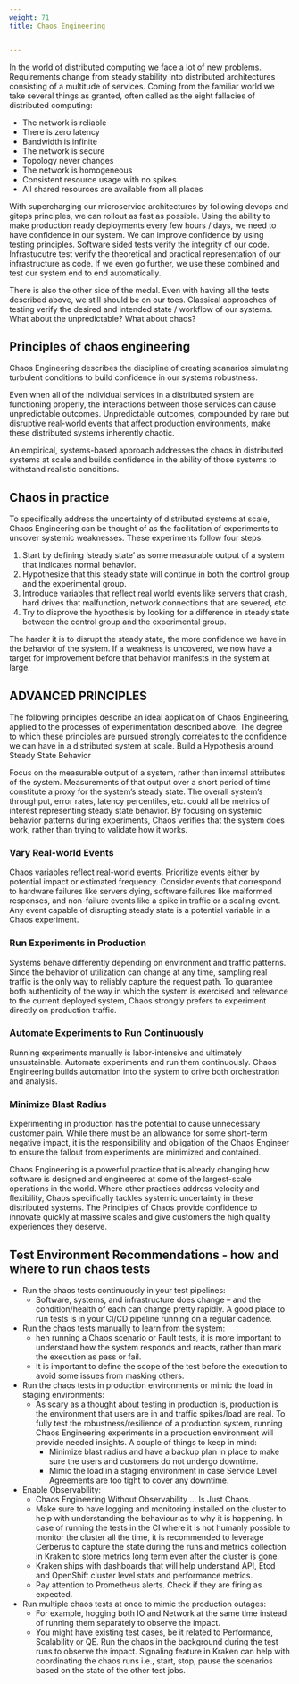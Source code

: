 ```yaml
---
weight: 71
title: Chaos Engineering


---
```


In the world of distributed computing we face a lot of new problems. Requirements change from steady stability into distributed architectures consisting of a multitude of services. Coming from the familiar world we take several things as granted, often called as the eight fallacies of distributed computing:

* The network is reliable
* There is zero latency
* Bandwidth is infinite
* The network is secure
* Topology never changes
* The network is homogeneous
* Consistent resource usage with no spikes
* All shared resources are available from all places

With supercharging our microservice architectures by following devops and gitops principles, we can rollout as fast as possible. Using the ability to make production ready deployments every few hours / days, we need to have confidence in our system. We can improve confidence by using testing principles. Software sided tests verify the integrity of our code. Infrastucutre test verify the theoretical and practical representation of our infrastructure as code. If we even go further, we use these combined and test our system end to end automatically.

There is also the other side of the medal. Even with having all the tests described above, we still should be on our toes. Classical approaches of testing verify the desired and intended state / workflow of our systems. What about the unpredictable? What about chaos?

## Principles of chaos engineering

Chaos Engineering describes the discipline of creating scanarios simulating turbulent conditions to build confidence in our systems robustness.

Even when all of the individual services in a distributed system are functioning properly, the interactions between those services can cause unpredictable outcomes. Unpredictable outcomes, compounded by rare but disruptive real-world events that affect production environments, make these distributed systems inherently chaotic.

An empirical, systems-based approach addresses the chaos in distributed systems at scale and builds confidence in the ability of those systems to withstand realistic conditions.

## Chaos in practice

To specifically address the uncertainty of distributed systems at scale, Chaos Engineering can be thought of as the facilitation of experiments to uncover systemic weaknesses. These experiments follow four steps:

1. Start by defining ‘steady state’ as some measurable output of a system that indicates normal behavior.
2. Hypothesize that this steady state will continue in both the control group and the experimental group.
3. Introduce variables that reflect real world events like servers that crash, hard drives that malfunction, network connections that are severed, etc.
4. Try to disprove the hypothesis by looking for a difference in steady state between the control group and the experimental group.

The harder it is to disrupt the steady state, the more confidence we have in the behavior of the system. If a weakness is uncovered, we now have a target for improvement before that behavior manifests in the system at large.

## ADVANCED PRINCIPLES

The following principles describe an ideal application of Chaos Engineering, applied to the processes of experimentation described above. The degree to which these principles are pursued strongly correlates to the confidence we can have in a distributed system at scale.
Build a Hypothesis around Steady State Behavior

Focus on the measurable output of a system, rather than internal attributes of the system. Measurements of that output over a short period of time constitute a proxy for the system’s steady state. The overall system’s throughput, error rates, latency percentiles, etc. could all be metrics of interest representing steady state behavior. By focusing on systemic behavior patterns during experiments, Chaos verifies that the system does work, rather than trying to validate how it works.

### Vary Real-world Events

Chaos variables reflect real-world events. Prioritize events either by potential impact or estimated frequency. Consider events that correspond to hardware failures like servers dying, software failures like malformed responses, and non-failure events like a spike in traffic or a scaling event. Any event capable of disrupting steady state is a potential variable in a Chaos experiment.

### Run Experiments in Production

Systems behave differently depending on environment and traffic patterns. Since the behavior of utilization can change at any time, sampling real traffic is the only way to reliably capture the request path. To guarantee both authenticity of the way in which the system is exercised and relevance to the current deployed system, Chaos strongly prefers to experiment directly on production traffic.

### Automate Experiments to Run Continuously

Running experiments manually is labor-intensive and ultimately unsustainable. Automate experiments and run them continuously. Chaos Engineering builds automation into the system to drive both orchestration and analysis.

### Minimize Blast Radius

Experimenting in production has the potential to cause unnecessary customer pain. While there must be an allowance for some short-term negative impact, it is the responsibility and obligation of the Chaos Engineer to ensure the fallout from experiments are minimized and contained.

Chaos Engineering is a powerful practice that is already changing how software is designed and engineered at some of the largest-scale operations in the world. Where other practices address velocity and flexibility, Chaos specifically tackles systemic uncertainty in these distributed systems. The Principles of Chaos provide confidence to innovate quickly at massive scales and give customers the high quality experiences they deserve.

## Test Environment Recommendations - how and where to run chaos tests

* Run the chaos tests continuously in your test pipelines:
  * Software, systems, and infrastructure does change – and the condition/health of each can change pretty rapidly. A good place to run tests is in your CI/CD pipeline running on a regular cadence.
* Run the chaos tests manually to learn from the system:
  * hen running a Chaos scenario or Fault tests, it is more important to understand how the system responds and reacts, rather than mark the execution as pass or fail.
  * It is important to define the scope of the test before the execution to avoid some issues from masking others.
* Run the chaos tests in production environments or mimic the load in staging environments:
  * As scary as a thought about testing in production is, production is the environment that users are in and traffic spikes/load are real. To fully test the robustness/resilience of a production system, running Chaos Engineering experiments in a production environment will provide needed insights. A couple of things to keep in mind:
    * Minimize blast radius and have a backup plan in place to make sure the users and customers do not undergo downtime.
    * Mimic the load in a staging environment in case Service Level Agreements are too tight to cover any downtime.
* Enable Observability:
  * Chaos Engineering Without Observability … Is Just Chaos.
  * Make sure to have logging and monitoring installed on the cluster to help with understanding the behaviour as to why it is happening. In case of running the tests in the CI where it is not humanly possible to monitor the cluster all the time, it is recommended to leverage Cerberus to capture the state during the runs and metrics collection in Kraken to store metrics long term even after the cluster is gone.
  * Kraken ships with dashboards that will help understand API, Etcd and OpenShift cluster level stats and performance metrics.
  * Pay attention to Prometheus alerts. Check if they are firing as expected.
* Run multiple chaos tests at once to mimic the production outages:
  * For example, hogging both IO and Network at the same time instead of running them separately to observe the impact.
  * You might have existing test cases, be it related to Performance, Scalability or QE. Run the chaos in the background during the test runs to observe the impact. Signaling feature in Kraken can help with coordinating the chaos runs i.e., start, stop, pause the scenarios based on the state of the other test jobs.
